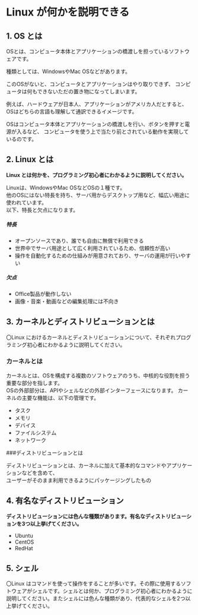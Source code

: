 # Linux が何かを説明できる

## 1. OS とは

OSとは、コンピュータ本体とアプリケーションの橋渡しを担っているソフトウェアです。

種類としては、WindowsやMac OSなどがあります。

このOSがないと、コンピュータとアプリケーションはやり取りできず、
コンピュータは何もできないただの置き物になってしまいます。

例えば、ハードウェアが日本人、アプリケーションがアメリカ人だとすると、
OSはどちらの言語も理解して通訳できるイメージです。

OSはコンピュータ本体とアプリケーションの橋渡しを行い、ボタンを押すと電源が入るなど、
コンピュータを使う上で当たり前とされている動作を実現しているのです。

## 2. Linux とは

**Linux とは何かを、プログラミング初心者にわかるように説明してください。**

Linuxは、WindowsやMac OSなどOSの１種です。  
他のOSにはない特長を持ち、サーバ用からデスクトップ用など、幅広い用途に使われています。  
以下、特長と欠点になります。  

##### 特長
- オープンソースであり、誰でも自由に無償で利用できる
- 世界中でサーバ用途として広く利用されているため、信頼性が高い
- 操作を自動化するための仕組みが用意されており、サーバの運用が行いやすい

##### 欠点
- Office製品が動作しない
- 画像・音楽・動画などの編集処理には不向き

## 3. カーネルとディストリビューションとは

〇Linux におけるカーネルとディストリビューションについて、それぞれプログラミング初心者にわかるように説明してください。

### カーネルとは

カーネルとは、OSを構成する複数のソフトウェアのうち、中核的な役割を担う重要な部分を指します。  
OSの外部部分は、APIやシェルなどの外部インターフェースになります。
カーネルの主要な機能は、以下の管理です。
- タスク
- メモリ
- デバイス
- ファイルシステム
- ネットワーク

###ディストリビューションとは

ディストリビューションとは、カーネルに加えて基本的なコマンドやアプリケーションなどを含めて、  
ユーザーがそのまま利用できるようにパッケージングしたもの

## 4. 有名なディストリビューション

**ディストリビューションには色んな種類があります。有名なディストリビューションを3つ以上挙げてください。**
 - Ubuntu
 - CentOS
 - RedHat

## 5. シェル

〇Linux はコマンドを使って操作をすることが多いです。その際に使用するソフトウェアがシェルです。シェルとは何か、プログラミング初心者にわかるように説明してください。またシェルには色んな種類があり、代表的なシェルを2つ以上挙げてください。
